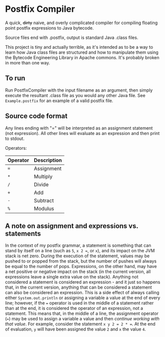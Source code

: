 # Postfix Compiler

A quick, ~~dirty~~ naive, and overly complicated compiler for compiling floating point postfix expressions to Java bytecode.

Source files end with .postfix, output is standard Java .class files.

This project is tiny and actually terrible, as it's intended as to be a way to learn how Java class files are structured and how to manipulate them using the Bytecode Engineering Library in Apache commons. It's probably broken in more than one way.

## To run

Run PostfixCompiler with the input filename as an argument, then simply execute the resultant .class file as you would any other Java file. See `Example.postfix` for an example of a valid postfix file.

## Source code format

Any lines ending with "=" will be interpreted as an assignment statement (not expression). All other lines will evaluate as an expression and then print to stdout.

Operators:

| Operator | Description |
| --- | --- |
| `=` | Assignment |
| `*` | Multiply |
| `/` | Divide |
| `+` | Add |
| `-` | Subtract |
| `%` | Modulus |

## A note on assignment and expressions vs. statements

In the context of my postfix grammar, a statement is something that can stand by itself on a line (such as `5`, `x 2 =`, or `x`), and its impact on the JVM stack is net zero. During the execution of the statement, values may be pushed to or popped from the stack, but the number of pushes will always be equal to the number of pops. Expressions, on the other hand, may have a net positive or negative impact on the stack (in the current version, all expressions leave a single extra value on the stack). Anything not considered a statement is considered an expression - and it just so happens that, in the current version, anything that can be considered a statement can also be considered an expression. This is a side effect of always calling either `System.out.println` or assigning a variable a value at the end of every line; however, if the `=` operator is used in the middle of a statement rather than at the end, it is considered the operator of an expression, not a statement. This means that, in the middle of a line, the assignment operator (`=`) may be used to assign a variable a value and then *continue working with that value*. For example, consider the statement `x y 2 = 2 * =`. At the end of evaluation, `y` will have been assigned the value `2` and `x` the value `4`.